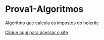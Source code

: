 # Prova1-Algoritmos
Algoritmo que calcula os impostos do holerite

<a href="https://fatec-dsm.github.io/Prova1-Algoritmos/" target="_blank">Clique aqui para acessar o site</a>
